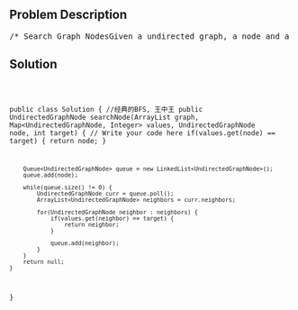 <!--
<style>
  body { font-family: Arial, sans-serif; }
  .container { max-width: 100%; margin: 0 auto; padding: 10px; }
  .comment-block { max-width: 30%; background-color: #f9f9f9; padding: 10px; border-left: 5px solid #ccc; overflow-wrap: break-word; white-space: pre-wrap; }
  .code-block { background-color: #f4f4f4; padding: 10px; border: 1px solid #ddd; overflow-wrap: break-word; white-space: pre-wrap; }
</style>
-->

<div class='container'>
<h2>Problem Description</h2>
<div class='comment-block'>
<pre>
/* Search Graph NodesGiven a undirected graph, a node and a target,return the nearest node to given node which value of it is target,return NULL if you can't find.There is a mapping store the nodes' values in the given parameters.Example2------3  5 \     |  |  \    |  |   \   |  |    \  |  |      1 --4Give a node 1, target is 50there a hash named values which is [3,4,10,50,50], represent:Value of node 1 is 3Value of node 2 is 4Value of node 3 is 10Value of node 4 is 50Value of node 5 is 50Return node 4*//** * Definition for graph node. * class UndirectedGraphNode { *     int label; *     ArrayList<UndirectedGraphNode> neighbors; *     UndirectedGraphNode(int x) { *         label = x; neighbors = new ArrayList<UndirectedGraphNode>(); *     } * }; */    /**     * @param graph a list of Undirected graph node     * @param values a hash mapping, <UndirectedGraphNode, (int)value>     * @param node an Undirected graph node     * @param target an integer     * @return the a node     */</pre>
</div>

<h2>Solution</h2>
<div class='code-block'>
<pre><code class='language-java'>

public class Solution {  //经典的BFS, 王中王
    public UndirectedGraphNode searchNode(ArrayList<UndirectedGraphNode> graph,
                                          Map<UndirectedGraphNode, Integer> values,
                                          UndirectedGraphNode node,
                                          int target) {
        // Write your code here
        if(values.get(node) == target) {
            return node;
        } 
        
        Queue<UndirectedGraphNode> queue = new LinkedList<UndirectedGraphNode>();
        queue.add(node);
        
        while(queue.size() != 0) {
            UndirectedGraphNode curr = queue.poll();
            ArrayList<UndirectedGraphNode> neighbors = curr.neighbors;
            
            for(UndirectedGraphNode neighbor : neighbors) {
                if(values.get(neighbor) == target) {
                    return neighbor;
                }
                
                queue.add(neighbor);
            }
        }
        return null;
    }
}</code></pre>
</div>
</div>
